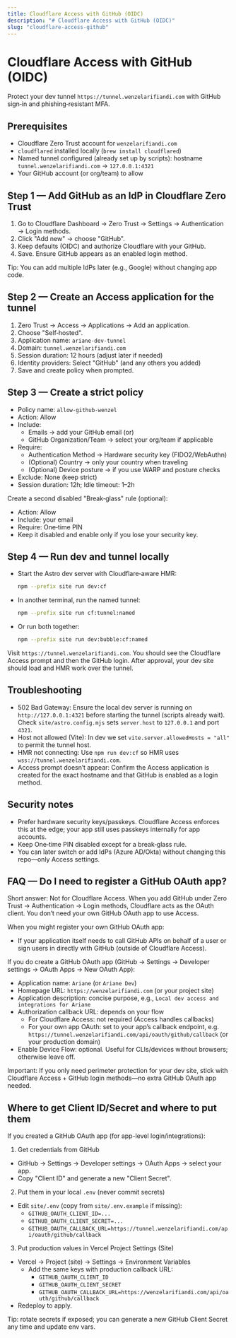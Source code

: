 ```yaml
---
title: Cloudflare Access with GitHub (OIDC)
description: "# Cloudflare Access with GitHub (OIDC)"
slug: "cloudflare-access-github"
---
```




# Cloudflare Access with GitHub (OIDC)

Protect your dev tunnel `https://tunnel.wenzelarifiandi.com` with GitHub sign‑in and phishing‑resistant MFA.

## Prerequisites

- Cloudflare Zero Trust account for `wenzelarifiandi.com`
- `cloudflared` installed locally (`brew install cloudflared`)
- Named tunnel configured (already set up by scripts): hostname `tunnel.wenzelarifiandi.com` → `127.0.0.1:4321`
- Your GitHub account (or org/team) to allow

## Step 1 — Add GitHub as an IdP in Cloudflare Zero Trust

1. Go to Cloudflare Dashboard → Zero Trust → Settings → Authentication → Login methods.
2. Click "Add new" → choose "GitHub".
3. Keep defaults (OIDC) and authorize Cloudflare with your GitHub.
4. Save. Ensure GitHub appears as an enabled login method.

Tip: You can add multiple IdPs later (e.g., Google) without changing app code.

## Step 2 — Create an Access application for the tunnel

1. Zero Trust → Access → Applications → Add an application.
2. Choose "Self‑hosted".
3. Application name: `ariane-dev-tunnel`
4. Domain: `tunnel.wenzelarifiandi.com`
5. Session duration: 12 hours (adjust later if needed)
6. Identity providers: Select "GitHub" (and any others you added)
7. Save and create policy when prompted.

## Step 3 — Create a strict policy

- Policy name: `allow-github-wenzel`
- Action: Allow
- Include:
  - Emails → add your GitHub email (or)
  - GitHub Organization/Team → select your org/team if applicable
- Require:
  - Authentication Method → Hardware security key (FIDO2/WebAuthn)
  - (Optional) Country → only your country when traveling
  - (Optional) Device posture → if you use WARP and posture checks
- Exclude: None (keep strict)
- Session duration: 12h; Idle timeout: 1–2h

Create a second disabled "Break‑glass" rule (optional):

- Action: Allow
- Include: your email
- Require: One‑time PIN
- Keep it disabled and enable only if you lose your security key.

## Step 4 — Run dev and tunnel locally

- Start the Astro dev server with Cloudflare‑aware HMR:
  ```sh
  npm --prefix site run dev:cf
  ```
- In another terminal, run the named tunnel:
  ```sh
  npm --prefix site run cf:tunnel:named
  ```
- Or run both together:
  ```sh
  npm --prefix site run dev:bubble:cf:named
  ```

Visit `https://tunnel.wenzelarifiandi.com`. You should see the Cloudflare Access prompt and then the GitHub login. After approval, your dev site should load and HMR work over the tunnel.

## Troubleshooting

- 502 Bad Gateway: Ensure the local dev server is running on `http://127.0.0.1:4321` before starting the tunnel (scripts already wait). Check `site/astro.config.mjs` sets `server.host` to `127.0.0.1` and port `4321`.
- Host not allowed (Vite): In dev we set `vite.server.allowedHosts = "all"` to permit the tunnel host.
- HMR not connecting: Use `npm run dev:cf` so HMR uses `wss://tunnel.wenzelarifiandi.com`.
- Access prompt doesn’t appear: Confirm the Access application is created for the exact hostname and that GitHub is enabled as a login method.

## Security notes

- Prefer hardware security keys/passkeys. Cloudflare Access enforces this at the edge; your app still uses passkeys internally for app accounts.
- Keep One‑time PIN disabled except for a break‑glass rule.
- You can later switch or add IdPs (Azure AD/Okta) without changing this repo—only Access settings.

## FAQ — Do I need to register a GitHub OAuth app?

Short answer: Not for Cloudflare Access. When you add GitHub under Zero Trust → Authentication → Login methods, Cloudflare acts as the OAuth client. You don’t need your own GitHub OAuth app to use Access.

When you might register your own GitHub OAuth app:

- If your application itself needs to call GitHub APIs on behalf of a user or sign users in directly with GitHub (outside of Cloudflare Access).

If you do create a GitHub OAuth app (GitHub → Settings → Developer settings → OAuth Apps → New OAuth App):

- Application name: `Ariane` (or `Ariane Dev`)
- Homepage URL: `https://wenzelarifiandi.com` (or your project site)
- Application description: concise purpose, e.g., `Local dev access and integrations for Ariane`
- Authorization callback URL: depends on your flow
  - For Cloudflare Access: not required (Access handles callbacks)
  - For your own app OAuth: set to your app’s callback endpoint, e.g. `https://tunnel.wenzelarifiandi.com/api/oauth/github/callback` (or your production domain)
- Enable Device Flow: optional. Useful for CLIs/devices without browsers; otherwise leave off.

Important: If you only need perimeter protection for your dev site, stick with Cloudflare Access + GitHub login methods—no extra GitHub OAuth app needed.

## Where to get Client ID/Secret and where to put them

If you created a GitHub OAuth app (for app-level login/integrations):

1. Get credentials from GitHub

- GitHub → Settings → Developer settings → OAuth Apps → select your app.
- Copy "Client ID" and generate a new "Client Secret".

2. Put them in your local `.env` (never commit secrets)

- Edit `site/.env` (copy from `site/.env.example` if missing):
  - `GITHUB_OAUTH_CLIENT_ID=...`
  - `GITHUB_OAUTH_CLIENT_SECRET=...`
  - `GITHUB_OAUTH_CALLBACK_URL=https://tunnel.wenzelarifiandi.com/api/oauth/github/callback`

3. Put production values in Vercel Project Settings (Site)

- Vercel → Project (site) → Settings → Environment Variables
  - Add the same keys with production callback URL:
    - `GITHUB_OAUTH_CLIENT_ID`
    - `GITHUB_OAUTH_CLIENT_SECRET`
    - `GITHUB_OAUTH_CALLBACK_URL=https://wenzelarifiandi.com/api/oauth/github/callback`
- Redeploy to apply.

Tip: rotate secrets if exposed; you can generate a new GitHub Client Secret any time and update env vars.
